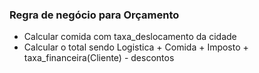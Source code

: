 ### Regra de negócio para Orçamento
- Calcular comida com taxa_deslocamento da cidade
- Calcular o total sendo Logistica + Comida + Imposto + taxa_financeira(Cliente) - descontos

